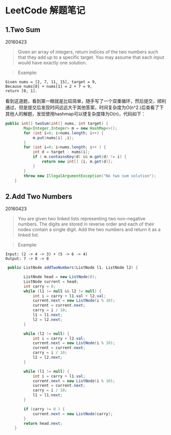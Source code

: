 # LeetCode 解题笔记
## 1.Two Sum
20160423
> Given an array of integers, return indices of the two numbers such that they add up to a specific target.
> You may assume that each input would have exactly one solution.
  
> Example:
```
Given nums = [2, 7, 11, 15], target = 9,
Because nums[0] + nums[1] = 2 + 7 = 9,
return [0, 1].
```
看到这道题，看到第一眼就是比较简单，随手写了一个双重循环，然后提交，顺利通过，但是提交后发现时间远远大于其他答案，时间复杂度为O(n^2.)后查看了下其他人的解题，发现使用hashmap可以使复杂度降为O(n)，代码如下：  
```java
public int[] twoSum(int[] nums, int target) {
        Map<Integer,Integer> m = new HashMap<>();
        for (int i=0; i<nums.length; i++) {
            m.put(nums[i] ,i);
        }
        for (int i=0; i<nums.length; i++ ) {
            int d = target - nums[i];
            if ( m.containsKey(d) && m.get(d) != i) {
                return new int[] {i, m.get(d)};
            }
        }
        throw new IllegalArgumentException("No two sum solution");
    }
```

## 2.Add Two Numbers
20160423
> You are given two linked lists representing two non-negative numbers. The digits are stored in reverse order and each of their nodes contain a single digit. Add the two 
> numbers and return it as a linked list.
  
> Example:
```
Input: (2 -> 4 -> 3) + (5 -> 6 -> 4)
Output: 7 -> 0 -> 8
```

  
```java
 public ListNode addTwoNumbers(ListNode l1, ListNode l2) {

        ListNode head = new ListNode(0);
        ListNode current = head;
        int carry = 0;
        while (l1 != null && l2 != null) {
            int i = carry + l1.val + l2.val;
            current.next = new ListNode(i % 10);
            current = current.next;
            carry = i / 10;
            l1 = l1.next;
            l2 = l2.next;
        }

        while (l2 != null) {
            int i = carry + l2.val;
            current.next = new ListNode(i % 10);
            current = current.next;
            carry = i / 10;
            l2 = l2.next;
        }

        while (l1 != null) {
            int i = carry + l1.val;
            current.next = new ListNode(i % 10);
            current = current.next;
            carry = i / 10;
            l1 = l1.next;
        }

        if (carry != 0 ) {
            current.next = new ListNode(carry);
        }
        return head.next;
    }
```